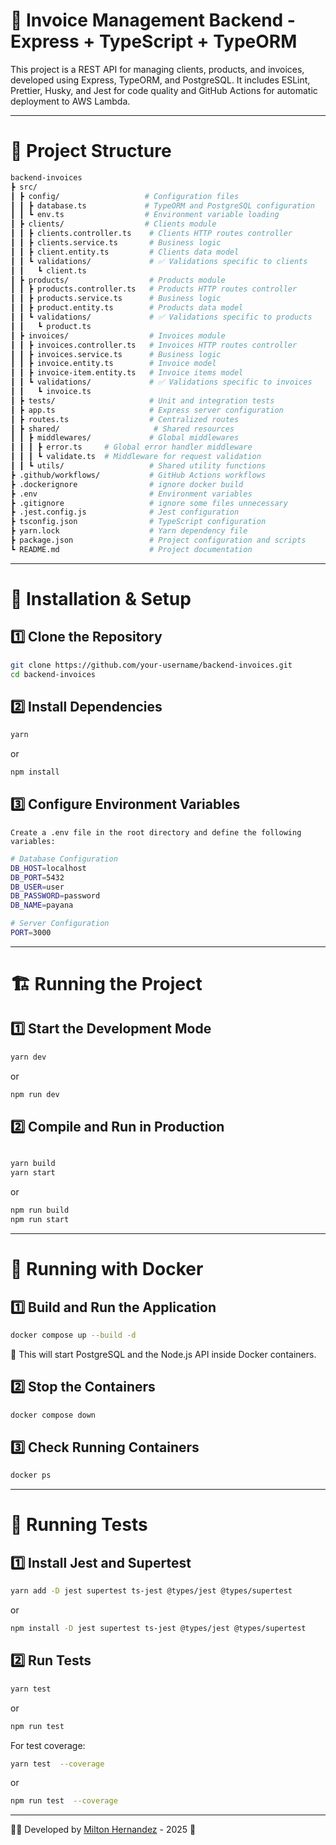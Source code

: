 # 🧾 Invoice Management Backend - Express + TypeScript + TypeORM

This project is a REST API for managing clients, products, and invoices, developed using Express, TypeORM, and PostgreSQL. It includes ESLint, Prettier, Husky, and Jest for code quality and GitHub Actions for automatic deployment to AWS Lambda.

---

# 📂 Project Structure

```bash
backend-invoices
┣ src/
┃ ┣ config/                   # Configuration files
┃ ┃ ┣ database.ts             # TypeORM and PostgreSQL configuration
┃ ┃ ┗ env.ts                  # Environment variable loading
┃ ┣ clients/                  # Clients module
┃ ┃ ┣ clients.controller.ts    # Clients HTTP routes controller
┃ ┃ ┣ clients.service.ts       # Business logic
┃ ┃ ┣ client.entity.ts         # Clients data model
┃ ┃ ┗ validations/             # ✅ Validations specific to clients
┃ ┃   ┗ client.ts
┃ ┣ products/                  # Products module
┃ ┃ ┣ products.controller.ts   # Products HTTP routes controller
┃ ┃ ┣ products.service.ts      # Business logic
┃ ┃ ┣ product.entity.ts        # Products data model
┃ ┃ ┗ validations/             # ✅ Validations specific to products
┃ ┃   ┗ product.ts
┃ ┣ invoices/                  # Invoices module
┃ ┃ ┣ invoices.controller.ts   # Invoices HTTP routes controller
┃ ┃ ┣ invoices.service.ts      # Business logic
┃ ┃ ┣ invoice.entity.ts        # Invoice model
┃ ┃ ┣ invoice-item.entity.ts   # Invoice items model
┃ ┃ ┗ validations/             # ✅ Validations specific to invoices
┃ ┃   ┗ invoice.ts
┃ ┣ tests/                     # Unit and integration tests
┃ ┣ app.ts                     # Express server configuration
┃ ┣ routes.ts                  # Centralized routes
┃ ┣ shared/                     # Shared resources
┃ ┃ ┣ middlewares/             # Global middlewares
┃ ┃ ┃ ┣ error.ts     # Global error handler middleware
┃ ┃ ┃ ┗ validate.ts  # Middleware for request validation
┃ ┃ ┗ utils/                   # Shared utility functions
┣ .github/workflows/           # GitHub Actions workflows
┣ .dockerignore                # ignore docker build
┣ .env                         # Environment variables
┣ .gitignore                   # ignore some files unnecessary
┣ .jest.config.js              # Jest configuration
┣ tsconfig.json                # TypeScript configuration
┣ yarn.lock                    # Yarn dependency file
┣ package.json                 # Project configuration and scripts
┗ README.md                    # Project documentation

```

---

# 🚀 Installation & Setup

## 1️⃣ Clone the Repository

```bash
git clone https://github.com/your-username/backend-invoices.git
cd backend-invoices
```

## 2️⃣ Install Dependencies

```bash
yarn
```

or

```bash
npm install

```

## 3️⃣ Configure Environment Variables

    Create a .env file in the root directory and define the following variables:

```bash
# Database Configuration
DB_HOST=localhost
DB_PORT=5432
DB_USER=user
DB_PASSWORD=password
DB_NAME=payana

# Server Configuration
PORT=3000

```

---

# 🏗️ Running the Project

## 1️⃣ Start the Development Mode

```bash
yarn dev
```

or

```bash
npm run dev
```

## 2️⃣ Compile and Run in Production

```bash

yarn build
yarn start

```

or

```bash
npm run build
npm run start
```

---

# 🐳 Running with Docker

## 1️⃣ Build and Run the Application

```bash
docker compose up --build -d
```

📌 This will start PostgreSQL and the Node.js API inside Docker containers.

## 2️⃣ Stop the Containers

```bash
docker compose down
```

## 3️⃣ Check Running Containers

```bash
docker ps
```

---

# 📌 Running Tests

## 1️⃣ Install Jest and Supertest

```bash
yarn add -D jest supertest ts-jest @types/jest @types/supertest
```

or

```bash
npm install -D jest supertest ts-jest @types/jest @types/supertest
```

## 2️⃣ Run Tests

```bash
yarn test
```

or

```bash
npm run test
```

For test coverage:

```bash
yarn test  --coverage
```

or

```bash
npm run test  --coverage
```

---

👨‍💻 Developed by [Milton Hernandez](https://www.linkedin.com/in/andres-hc/) - 2025 🚀
